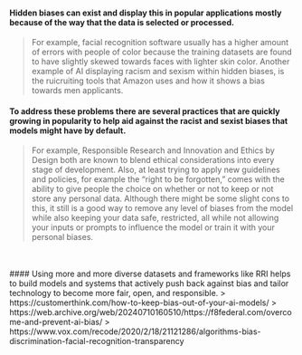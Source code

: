 #### Hidden biases can exist and display this in popular applications mostly because of the way that the data is selected or processed. 
> For example, facial recognition software usually has a higher amount of errors with people of color because the training datasets are found to have slightly skewed towards faces with lighter skin color. Another example of AI displaying racism and sexism within hidden biases, is the ruicruiting tools that Amazon uses and how it shows a bias towards men applicants.

#### To address these problems there are several practices that are quickly growing in popularity to help aid against the racist and sexist biases that models might have by default. 
> For example, Responsible Research and Innovation and Ethics by Design both are known to blend ethical considerations into every stage of development. Also, at least trying to apply new guidelines and policies, for example the “right to be forgotten,” comes with the ability to give people the choice on whether or not to keep or not store any personal data. Although there might be some slight cons to this, it still is a good way to remove any level of biases from the model while also keeping your data safe, restricted, all while not allowing your inputs or prompts to influence the model or train it with your personal biases. 
<br>
<br>
#### Using more and more diverse datasets and frameworks like RRI helps to build models and systems that actively push back against bias and tailor technology to become more fair, open, and responsible.
> https://customerthink.com/how-to-keep-bias-out-of-your-ai-models/
> https://web.archive.org/web/20240710160510/https://f8federal.com/overcome-and-prevent-ai-bias/
> https://www.vox.com/recode/2020/2/18/21121286/algorithms-bias-discrimination-facial-recognition-transparency

<!-- Hidden biases can exist and display this in popular applications mostly because of the way that the data is selected or processed. For example, facial recognition software usually has a higher amount of errors with people of color because the training datasets are found to have slightly skewed towards faces with lighter skin color. Another example of AI displaying racism and sexism within hidden biases, is the ruicruiting tools that Amazon uses and how it shows a bias towards men applicants.

To address these problems there are several practices that are quickly growing in popularity to help aid against the racist and sexist biases that models might have by default. For example, Responsible Research and Innovation and Ethics by Design both are known to blend ethical considerations into every stage of development. Also, at least trying to apply new guidelines and policies, for example the “right to be forgotten,” comes with the ability to give people the choice on whether or not to keep or not store any personal data. Although there might be some slight cons to this, it still is a good way to remove any level of biases from the model while also keeping your data safe, restricted, all while not allowing your inputs or prompts to influence the model or train it with your personal biases. 


Using more and more diverse datasets and frameworks like RRI helps to build models and systems that actively push back against bias and tailor technology to become more fair, open, and responsible.

https://customerthink.com/how-to-keep-bias-out-of-your-ai-models/

https://web.archive.org/web/20240710160510/https://f8federal.com/overcome-and-prevent-ai-bias/

https://www.vox.com/recode/2020/2/18/21121286/algorithms-bias-discrimination-facial-recognition-transparency -->